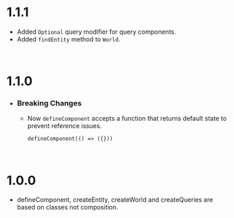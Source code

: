 # 1.1.1
  - Added `Optional` query modifier for query components.
  - Added `findEntity` method to `World`.

<br>

# 1.1.0
  - ### Breaking Changes
    - Now `defineComponent` accepts a function that returns default state to prevent reference issues. 
    
      `defineComponent(() => ({}))` 

<br>

# 1.0.0
- defineComponent, createEntity, createWorld and createQueries are based on classes not composition.